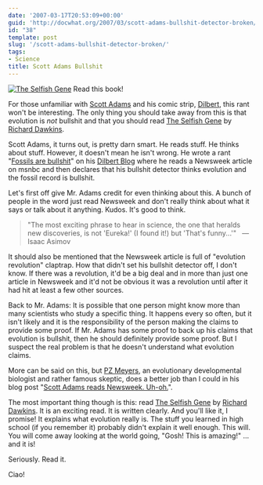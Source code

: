 ```yaml
---
date: '2007-03-17T20:53:09+00:00'
guid: 'http://docwhat.org/2007/03/scott-adams-bullshit-detector-broken/'
id: "38"
template: post
slug: '/scott-adams-bullshit-detector-broken/'
tags:
- Science
title: Scott Adams Bullshit
---
```


[![The Selfish
Gene](https://ec1.images-amazon.com/images/P/0199291152.01._SCMZZZZZZZ_.jpg)](https://www.amazon.com/gp/redirect.html%3FASIN=0199291152%26tag=thedocwha-20%26lcode=xm2%26cID=2025%26ccmID=165953%26location=/o/ASIN/0199291152%253FSubscriptionId=1N9AHEAQ2F6SVD97BE02)
Read this book!

For those unfamiliar with
[Scott Adams](http://dilbertblog.typepad.com/the_dilbert_blog/) and his comic
strip, [Dilbert](http://www.dilbert.com/), this rant won't be interesting. The
only thing you should take away from this is that evolution is _not_ bullshit
and that you should read
[The Selfish Gene](https://www.amazon.com/gp/redirect.html%3FASIN=0199291152%26tag=thedocwha-20%26lcode=xm2%26cID=2025%26ccmID=165953%26location=/o/ASIN/0199291152%253FSubscriptionId=1N9AHEAQ2F6SVD97BE02)
by [Richard Dawkins](http://richarddawkins.net/home).

Scott Adams, it turns out, is pretty darn smart. He reads stuff. He thinks about
stuff. However, it doesn't mean he isn't wrong. He wrote a rant
"[Fossils are bullshit](http://dilbertblog.typepad.com/the_dilbert_blog/2007/03/fossils_are_bul.html)"
on his [Dilbert Blog](http://dilbertblog.typepad.com/the_dilbert_blog/) where he
reads a Newsweek article on msnbc and then declares that his bullshit detector
thinks evolution and the fossil record is bullshit.

Let's first off give Mr. Adams credit for even thinking about this. A bunch of
people in the word just read Newsweek and don't really think about what it says
or talk about it anything. Kudos. It's good to think.

> "The most exciting phrase to hear in science, the one that heralds new
> discoveries, is not 'Eureka!' (I found it!) but 'That's funny...'"   — Isaac
> Asimov

It should also be mentioned that the Newsweek article is full of "evolution
revolution" claptrap. How that didn't set his bullshit detector off, I don't
know. If there was a revolution, it'd be a big deal and in more than just one
article in Newsweek and it'd not be obvious it was a revolution until after it
had hit at least a few other sources.

Back to Mr. Adams: It is possible that one person might know more than many
scientists who study a specific thing. It happens every so often, but it isn't
likely and it is the responsibility of the person making the claims to provide
some proof. If Mr. Adams has some proof to back up his claims that evolution is
bullshit, then he should definitely provide some proof. But I suspect the real
problem is that he doesn't understand what evolution claims.

More can be said on this, but
[PZ Meyers](https://en.wikipedia.org/wiki/PZ_Myers), an evolutionary
developmental biologist and rather famous skeptic, does a better job than I
could in his blog post
"[Scott Adams reads Newsweek. Uh-oh.](http://scienceblogs.com/pharyngula/2007/03/17/scott-adams-reads-newsweek-uho/)".

The most important thing though is this: read
[The Selfish Gene](https://www.amazon.com/gp/redirect.html%3FASIN=0199291152%26tag=thedocwha-20%26lcode=xm2%26cID=2025%26ccmID=165953%26location=/o/ASIN/0199291152%253FSubscriptionId=1N9AHEAQ2F6SVD97BE02)
by [Richard Dawkins](http://richarddawkins.net/home). It is an exciting read. It
is written clearly. And you'll like it, I promise! It explains what evolution
really is. The stuff you learned in high school (if you remember it) probably
didn't explain it well enough. This will. You will come away looking at the
world going, "Gosh! This is amazing!" … and it is!

Seriously. Read it.

Ciao!
